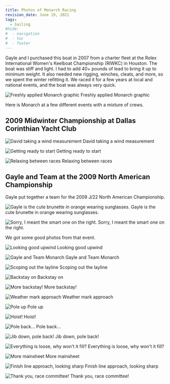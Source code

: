 ```yaml
---
title: Photos of Monarch Racing
revision_date: June 19, 2021
tags:
  - Sailing
#hide:
#  - navigation
#  - toc
#  - footer
---
```


Gayle and I purchased this boat in 2007 from a charter fleet at the Rolex International Women's Keelboat Championship (RIWKC) in Houston. The boat was stiff and light. I had to add 40+ pounds of lead to bring it up to minimum weight. It also needed new rigging, winches, cleats, and more, so we spent the winter refitting it. We raced it for a few years at local and national events, and the boat was always very quick. 

![Freshly applied Monarch graphic](images/2009-07-25_140848.JPG)
Freshly applied Monarch graphic

Here is Monarch at a few different events with a mixture of crews.

## 2009 Midwinter Championship at Dallas Corinthian Yacht Club

![David taking a wind measurement](images/2008-05-03_101316.JPG) 
David taking a wind measurement

![Getting ready to start](images/2008-05-03_104108.JPG) 
Getting ready to start

![Relaxing between races](images/2008-05-03_112628.JPG) 
Relaxing between races

## Gayle and Team at the 2009 North American Championship

Gayle put together a team for the 2009 J/22 North American Championship. 

![Gayle is the cute brunette in orange wearing sunglasses.](images/01010002.JPG) 
Gayle is the cute brunette in orange wearing sunglasses.

![Sorry, I meant the smart one on the right.](images/01010003.JPG) 
Sorry, I meant the smart one on the right.

We got some good photos from that event.

![Looking good upwind](images/676464661.jpg) 
Looking good upwind

![Gayle and Team Monarch](images/676465045.jpg) 
Gayle and Team Monarch

![Scoping out the layline](images/676471479.jpg) 
Scoping out the layline

![Backstay on](images/676479853.jpg) 
Backstay on

![More backstay!](images/676480341.jpg) 
More backstay!

![Weather mark approach](images/676484907.jpg) 
Weather mark approach

![Pole up](images/676485294.jpg) 
Pole up

![Hoist!](images/676491620.jpg) 
Hoist!

![Pole back...](images/676497784.jpg) 
Pole back...

![Jib down, pole back!](images/676498377.jpg) 
Jib down, pole back!

![Everything is loose, why won't it fill?](images/676498926.jpg) 
Everything is loose, why won't it fill?

![More mainsheet](images/676501145.jpg) 
More mainsheet

![Finish line approach, looking sharp](images/676501705.jpg) 
Finish line approach, looking sharp

![Thank you, race committee!](images/676502198.jpg) 
Thank you, race committee!
